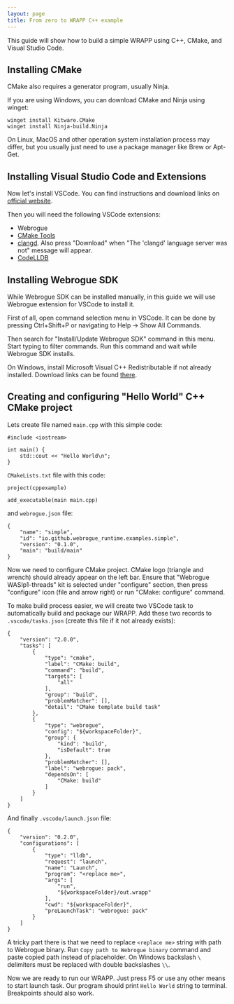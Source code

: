 ```yaml
---
layout: page
title: From zero to WRAPP C++ example
---
```


This guide will show how to build a simple WRAPP using C++, CMake, and Visual Studio Code.

## Installing CMake

CMake also requires a generator program, usually Ninja.

If you are using Windows, you can download CMake and Ninja using winget:
```
winget install Kitware.CMake
winget install Ninja-build.Ninja
```

On Linux, MacOS and other operation system installation process may differ, but you usually just need to use a package manager like Brew or Apt-Get.


## Installing Visual Studio Code and Extensions

Now let's install VSCode.
You can find instructions and download links on [official website](https://code.visualstudio.com/Download).

Then you will need the following VSCode extensions:
- Webrogue
- [CMake Tools](vscode:extension/ms-vscode.cmake-tools)
- [clangd](vscode:extension/llvm-vs-code-extensions.vscode-clangd). Also press "Download" when "The 'clangd' language server was not" message will appear.
- [CodeLLDB](vscode:extension/vadimcn.vscode-lldb)

## Installing Webrogue SDK

While Webrogue SDK can be installed manually, in this guide we will use Webrogue extension for VSCode to install it.

First of all, open command selection menu in VSCode.
It can be done by pressing Ctrl+Shift+P or navigating to Help -> Show All Commands.

Then search for "Install/Update Webrogue SDK" command in this menu.
Start typing to filter commands.
Run this command and wait while Webrogue SDK installs.

On Windows, install Microsoft Visual C++ Redistributable if not already installed.
Download links can be found [there](https://learn.microsoft.com/en-us/cpp/windows/latest-supported-vc-redist#latest-microsoft-visual-c-redistributable-version).

## Creating and configuring "Hello World" C++ CMake project

Lets create file named `main.cpp` with this simple code:
```
#include <iostream>

int main() {
    std::cout << "Hello World\n";
}
```

`CMakeLists.txt` file with this code:
```
project(cppexample)

add_executable(main main.cpp)
```

and `webrogue.json` file:
```
{
    "name": "simple",
    "id": "io.github.webrogue_runtime.examples.simple",
    "version": "0.1.0",
    "main": "build/main"
}
```

Now we need to configure CMake project.
CMake logo (triangle and wrench) should already appear on the left bar.
Ensure that "Webrogue WASIp1-threads" kit is selected under "configure" section, then press "configure" icon (file and arrow right) or run "CMake: configure" command.

To make build process easier, we will create two VSCode task to automatically build and package our WRAPP.
Add these two records to `.vscode/tasks.json` (create this file if it not already exists):
```
{
    "version": "2.0.0",
    "tasks": [
        {
            "type": "cmake",
            "label": "CMake: build",
            "command": "build",
            "targets": [
                "all"
            ],
            "group": "build",
            "problemMatcher": [],
            "detail": "CMake template build task"
        },
        {
            "type": "webrogue",
            "config": "${workspaceFolder}",
            "group": {
                "kind": "build",
                "isDefault": true
            },
            "problemMatcher": [],
            "label": "webrogue: pack",
            "dependsOn": [
                "CMake: build"
            ]
        }
    ]
}
```
And finally `.vscode/launch.json` file:
```
{
    "version": "0.2.0",
    "configurations": [
        {
            "type": "lldb",
            "request": "launch",
            "name": "Launch",
            "program": "<replace me>",
            "args": [
                "run",
                "${workspaceFolder}/out.wrapp"
            ],
            "cwd": "${workspaceFolder}",
            "preLaunchTask": "webrogue: pack"
        }
    ]
}
```
A tricky part there is that we need to replace `<replace me>` string with path to Webrogue binary.
Run `Copy path to Webrogue binary` command and paste copied path instead of placeholder.
On Windows backslash `\` delimiters must be replaced with double backslashes `\\`.

Now we are ready to run our WRAPP.
Just press F5 or use any other means to start launch task.
Our program should print `Hello World` string to terminal.
Breakpoints should also work.
